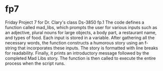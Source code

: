 # fp7
Friday Project 7 for Dr. Clary's class Ds-3850
fp.1 
The code defines a function called mad_libs, which prompts the user for various inputs such as an adjective, plural nouns for large objects, a body part, a restaurant name, and types of food. Each input is stored in a variable. After gathering all the necessary words, the function constructs a humorous story using an f-string that incorporates these inputs. The story is formatted with line breaks for readability. Finally, it prints an introductory message followed by the completed Mad Libs story. The function is then called to execute the entire process when the script runs.
